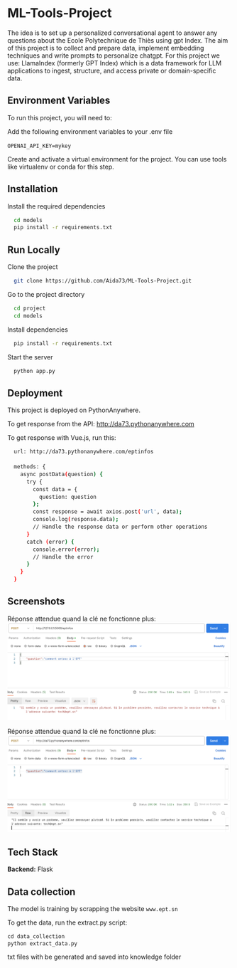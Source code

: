 
# ML-Tools-Project

The idea is to set up a personalized conversational agent to answer any questions about the Ecole Polytechnique de Thiès using gpt Index.
The aim of this project is to collect and prepare data, implement embedding techniques and write prompts to personalize chatgpt.
For this project we use: LlamaIndex (formerly GPT Index) which is a data framework for LLM applications to ingest, structure, and access private or domain-specific data.




## Environment Variables

To run this project, you will need to:

Add the following environment variables to your .env file

`OPENAI_API_KEY=mykey`

Create and activate a virtual environment for the project. You can use tools like virtualenv or conda for this step.








## Installation

Install the required dependencies

```bash
  cd models
  pip install -r requirements.txt
```
    
## Run Locally

Clone the project

```bash
  git clone https://github.com/Aida73/ML-Tools-Project.git
```

Go to the project directory

```bash
  cd project
  cd models
```

Install dependencies

```bash
  pip install -r requirements.txt
```

Start the server

```bash
  python app.py
```

## Deployment

This project is deployed on PythonAnywhere. 

To get response from the API: http://da73.pythonanywhere.com

To get response with Vue.js, run this:

```bash
  url: http://da73.pythonanywhere.com/eptinfos

  methods: {
    async postData(question) {
      try {
        const data = {
          question: question
        };
        const response = await axios.post('url', data);
        console.log(response.data);
        // Handle the response data or perform other operations
      }
      catch (error) {
        console.error(error);
        // Handle the error
      }
    }
  }
```

## Screenshots
Réponse attendue quand la clé ne fonctionne plus:
![App Screenshot](/screenshots/keyBlocked.png?raw=true)

Réponse attendue quand la clé ne fonctionne plus:
![App Screenshot](/screenshots/deployed.png?raw=true)

## Tech Stack

**Backend:** Flask



## Data collection

The model is training by scrapping the website `www.ept.sn`

To get the data, run the extract.py script:

```
cd data_collection
python extract_data.py

```
txt files with be generated and saved into knowledge folder
